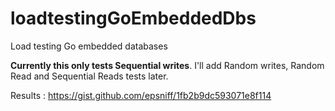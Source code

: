 # loadtestingGoEmbeddedDbs
Load testing Go embedded databases 

**Currently this only tests Sequential writes**.  I'll add Random writes, Random Read and Sequential Reads tests later.

Results : https://gist.github.com/epsniff/1fb2b9dc593071e8f114 
